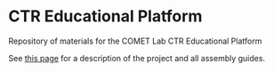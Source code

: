 # CTR Educational Platform
Repository of materials for the COMET Lab CTR Educational Platform

See [this page](https://www.notion.so/Concentric-Tube-Robot-Educational-Platform-7b1a04f343eb4cfabc8706df61d023d7) for a description of the project and all assembly guides. 
